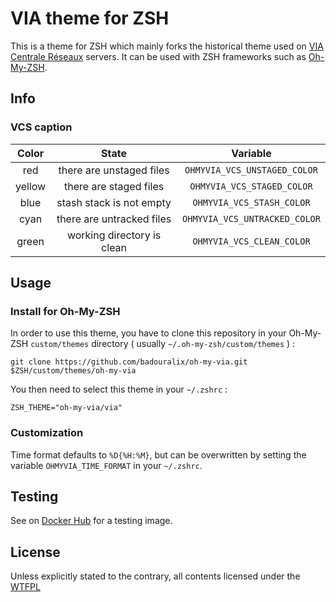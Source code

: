 VIA theme for ZSH
=================


This is a theme for ZSH which mainly forks the historical theme used on
[VIA Centrale Réseaux](https://via.ecp.fr/) servers. It can be used with
ZSH frameworks such as [Oh-My-ZSH](https://github.com/robbyrussell/oh-my-zsh).


Info
----

### VCS caption

| Color  | State                      | Variable                      |
|:------:|:--------------------------:|:-----------------------------:|
| red    | there are unstaged files   | `OHMYVIA_VCS_UNSTAGED_COLOR`  |
| yellow | there are staged files     | `OHMYVIA_VCS_STAGED_COLOR`    |
| blue   | stash stack is not empty   | `OHMYVIA_VCS_STASH_COLOR`     |
| cyan   | there are untracked files  | `OHMYVIA_VCS_UNTRACKED_COLOR` |
| green  | working directory is clean | `OHMYVIA_VCS_CLEAN_COLOR`     |


Usage
-----

### Install for Oh-My-ZSH

In order to use this theme, you have to clone this repository in your Oh-My-ZSH
`custom/themes` directory ( usually `~/.oh-my-zsh/custom/themes` ) :

```
git clone https://github.com/badouralix/oh-my-via.git $ZSH/custom/themes/oh-my-via
```

You then need to select this theme in your `~/.zshrc` :

```
ZSH_THEME="oh-my-via/via"
```

### Customization

Time format defaults to `%D{%H:%M}`, but can be overwritten by setting the variable
`OHMYVIA_TIME_FORMAT` in your `~/.zshrc`.


Testing
-------

See on [Docker Hub](https://hub.docker.com/r/badouralix/oh-my-via/) for a testing image.


License
-------

Unless explicitly stated to the contrary, all contents licensed under the [WTFPL](LICENSE)

